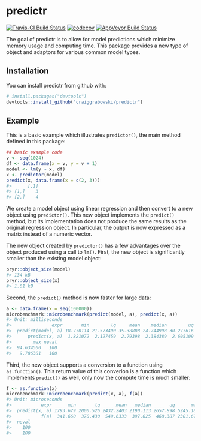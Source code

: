 
<!-- README.md is generated from README.Rmd. Please edit that file -->
predictr
========

[![Travis-CI Build Status](https://travis-ci.org/craiggrabowski/predictr.svg?branch=master)](https://travis-ci.org/craiggrabowski/predictr) [![codecov](https://codecov.io/gh/craiggrabowski/predictr/branch/master/graph/badge.svg)](https://codecov.io/gh/craiggrabowski/predictr) [![AppVeyor Build Status](https://ci.appveyor.com/api/projects/status/github/craiggrabowski/predictr?branch=master&svg=true)](https://ci.appveyor.com/project/craiggrabowski/predictr)

The goal of predictr is to allow for model predictions which minimize memory usage and computing time. This package provides a new type of object and adaptors for various common model types.

Installation
------------

You can install predictr from github with:

``` r
# install.packages("devtools")
devtools::install_github("craiggrabowski/predictr")
```

Example
-------

This is a basic example which illustrates `predictor()`, the main method defined in this package:

``` r
## basic example code
v <- seq(1024)
df <- data.frame(x = v, y = v + 1)
model <- lm(y ~ x, df)
x <- predictor(model)
predict(x, data.frame(x = c(2, 3)))
#>      [,1]
#> [1,]    3
#> [2,]    4
```

We create a model object using linear regression and then convert to a new object using `predictor()`. This new object implements the `predict()` method, but its implementation does not produce the same results as the original regression object. In particular, the output is now expressed as a matrix instead of a numeric vector.

The new object created by `predictor()` has a few advantages over the object produced using a call to `lm()`. First, the new object is significantly smaller than the existing model object:

``` r
pryr::object_size(model)
#> 134 kB
pryr::object_size(x)
#> 1.61 kB
```

Second, the `predict()` method is now faster for large data:

``` r
a <- data.frame(x = seq(100000))
microbenchmark::microbenchmark(predict(model, a), predict(x, a))
#> Unit: milliseconds
#>               expr       min        lq     mean    median        uq
#>  predict(model, a) 18.770114 21.573490 35.38808 24.744998 30.277616
#>      predict(x, a)  1.821072  2.127459  2.79398  2.384389  2.605109
#>        max neval
#>  94.634500   100
#>   9.786381   100
```

Third, the new object supports a conversion to a function using `as.function()`. This return value of this converion is a function which implements `predict()` as well, only now the compute time is much smaller:

``` r
f <- as.function(x)
microbenchmark::microbenchmark(predict(x, a), f(a))
#> Unit: microseconds
#>           expr      min       lq      mean   median       uq      max
#>  predict(x, a) 1793.679 2000.526 2432.2403 2190.113 2657.898 5245.185
#>           f(a)  341.660  370.430  549.6333  397.025  468.387 2301.677
#>  neval
#>    100
#>    100
```
